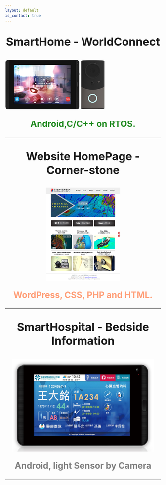 ```yaml
---
layout: default
is_contact: true
---
```

<p align="center" style="font-weight:bolder;font-size:36px;"> SmartHome - WorldConnect</p>
<img src="WorldConnect.png" style="width:240px;height:160px;margin:auto;"/>
<img src="SmartDoorBell.png" style="width:80px;height:160px;margin:auto;"/>
<p align="center" style="font-weight:bolder;font-size:28px;color:forestgreen;">Android,C/C++ on RTOS.</p>

---

<p align="center" style="font-weight:bolder;font-size:36px;"> Website HomePage - Corner-stone</p>
<img src="corner-stone.png" style="width:240px;height:300px;display:block; margin:auto;"/>
<p align="center" style="font-weight:bolder;font-size:28px;color:lightsalmon;">WordPress, CSS, PHP and HTML.</p>

---

<p align="center" style="font-weight:bolder;font-size:36px;"> SmartHospital - Bedside Information </p>
<img src="SmartHospital.jpg" style="width:460px;height:300px;display:block; margin:auto;"/>
<p align="center" style="font-weight:bolder;font-size:28px;color:gray;">Android, light Sensor by Camera</p>

---
